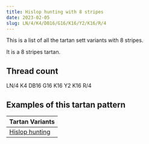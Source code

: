 ```yaml
---
title: Hislop hunting with 8 stripes
date: 2023-02-05
slug: LN/4/K4/DB16/G16/K16/Y2/K16/R/4
---
```

This is a list of all the tartan sett variants with 8 stripes.

It is a 8 stripes tartan.


## Thread count
LN/4 K4 DB16 G16 K16 Y2 K16 R/4

## Examples of this tartan pattern

| Tartan Variants |
|---------------|
| [Hislop hunting](/variants/ln/4/k4/db16/g16/k16/y2/k16/r/4-db000050-g008000-k000000-lne0e0e0-rc00000-yf0c000)||
